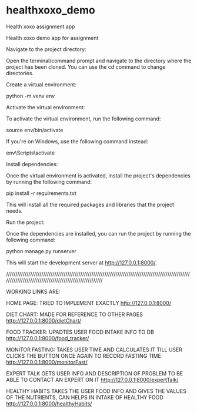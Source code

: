 # healthxoxo_demo
Health xoxo assignment app

Health xoxo demo app for assignment

Navigate to the project directory:

Open the terminal/command prompt and navigate to the directory where the project has been cloned. You can use the cd command to change directories.

Create a virtual environment:

python -m venv env

Activate the virtual environment:

To activate the virtual environment, run the following command:

source env/bin/activate

If you're on Windows, use the following command instead:

env\Scripts\activate

Install dependencies:

Once the virtual environment is activated, install the project's dependencies by running the following command:

pip install -r requirements.txt

This will install all the required packages and libraries that the project needs.

Run the project:

Once the dependencies are installed, you can run the project by running the following command:

python manage.py runserver

This will start the development server at http://127.0.0.1:8000/.

///////////////////////////////////////////////////////////////////////////////////////////////////////////////////////////////////////////////////////

WORKING LINKS ARE:

HOME PAGE: TRIED TO IMPLEMENT EXACTLY http://127.0.0.1:8000/

DIET CHART: MADE FOR REFERENCE TO OTHER PAGES http://127.0.0.1:8000/dietChart/

FOOD TRACKER: UPADTES USER FOOD INTAKE INFO TO DB http://127.0.0.1:8000/food_tracker/

MONITOR FASTING: TAKES USER TIME AND CALCULATES IT TILL USER CLICKS THE BUTTON ONCE AGAIN TO RECORD FASTING TIME http://127.0.0.1:8000/monitorFast/

EXPERT TALK GETS USER INFO AND DESCRIPTION OF PROBLEM TO BE ABLE TO CONTACT AN EXPERT ON IT http://127.0.0.1:8000/expertTalk/

HEALTHY HABITS TAKES THE USER FOOD INFO AND GIVES THE VALUES OF THE NUTRIENTS, CAN HELPS IN INTAKE OF HEALTHY FOOD http://127.0.0.1:8000/healthyHabits/
